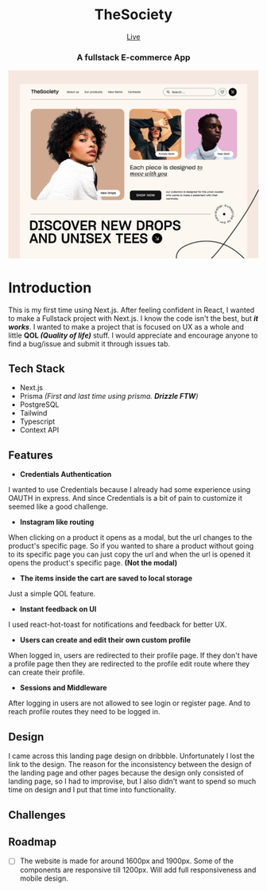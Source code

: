<div align="center">
<h1>TheSociety</h1>

[Live](https://thesociety.kutaybekleric.com)

<h3>A fullstack E-commerce App</h3>
</div>

![Landing Page](./public/images/landing_page.jpg)

# Introduction
This is my first time using Next.js. After feeling confident in React, I wanted to make a Fullstack project with Next.js. I know the code isn't the best, but _**it works**_. I wanted to make a project that is focused on UX as a whole and little **QOL _(Quality of life)_** stuff. I would appreciate and encourage anyone to find a bug/issue and submit it through issues tab.


## Tech Stack

- Next.js
- Prisma _(First and last time using prisma. **Drizzle FTW**)_
- PostgreSQL
- Tailwind
- Typescript
- Context API

## Features

- <b>Credentials Authentication</b> <br>

I wanted to use Credentials because I already had some experience using OAUTH in express. And since Credentials is a
bit of pain to customize it seemed like a good challenge.

- <b>Instagram like routing</b> <br>

When clicking on a product it opens as a modal, but the url changes to the product's specific page. So if you wanted
to share a product without going to its specific page you can just copy the url and when the url is opened it opens
the product's specific page. __(Not the modal)__

- <b>The items inside the cart are saved to local storage</b><br>

Just a simple QOL feature.

- <b>Instant feedback on UI</b><br>

I used react-hot-toast for notifications and feedback for better UX.

- <b>Users can create and edit their own custom profile</b><br>

When logged in, users are redirected to their profile page. If they don't have a profile page then they are redirected
to the profile edit route where they can create their profile.

- <b>Sessions and Middleware</b><br>

After logging in users are not allowed to see login or register page. And to reach profile routes they need to be logged in.
 

## Design
I came across this landing page design on dribbble. Unfortunately I lost the link to the design. The reason for the inconsistency between the design of the landing page and other pages because the design only consisted of landing page, so I had to improvise, but I also didn't want to spend so much time on design and I put that time into functionality.


## Challenges


## Roadmap
- [ ] The website is made for around 1600px and 1900px. Some of the components are responsive till 1200px. Will add full responsiveness and mobile design.